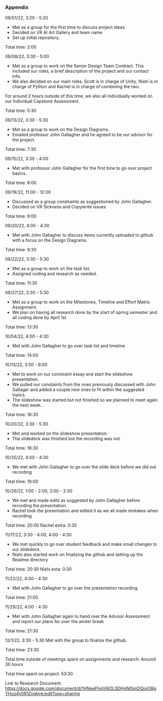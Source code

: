 ### Appendix

09/01/22, 3:20 - 5:20
* Met as a group for the first time to discuss project ideas
* Decided on VR AI Art Gallery and team name
* Set up initial repository.

Total time: 2:00

09/08/22, 3:30 - 5:00
* Met as a group to work on the Senior Design Team Contract. This included our roles, a brief description of the project and our contact info.
* We also decided on our main roles. Scott is in charge of Unity, Nishi is in charge of Python and Rachel is in charge of combining the two.

For around 2 hours outside of this time, we also all individually worked on our Individual Capstone Assessment.

Total time: 5:30

09/13/22, 3:30 - 5:30
* Met as a group to work on the Design Diagrams. 
* Emailed professor John Gallagher and he agreed to be our advisor for the project.

Total time: 7:30

09/15/22, 3:30 - 4:00
* Met with professor John Gallagher for the first time to go over project basics.

Total time: 8:00

09/19/22, 11:00 - 12:00
* Discussed as a group constraints as suggestioned by John Gallagher.
* Decided on VR Sickness and Copywrite issues

Total time: 9:00

09/20/22, 4:00 - 4:30
* Met with John Gallagher to discuss items currently uploaded to github with a focus on the Design Diagrams.

Total time: 9:30

09/22/22, 3:30 - 5:30
* Met as a group to work on the task list.
* Assigned coding and research as needed.

Total time: 11:30

09/27/22, 3:30 - 5:30
* Met as a group to work on the Milestones, Timeline and Effort Matrix Assignment.
* We plan on having all research done by the start of spring semester and all coding done by April 1st

Total time: 13:30

10/04/22, 4:00 - 4:30
* Met with John Gallagher to go over task list and timeline

Total time: 14:00

10/13/22, 3:50 - 6:00
* Met to work on our constraint essay and start the slideshow presentation.
* We pulled our constaints from the ones previously discussed with John Gallager and added a couple new ones to fit within the suggested topics.
* The slideshow was started but not finished so we planned to meet again the next week..

Total time: 16:30

10/20/22, 3:30 - 5:30
* Met and worked on the slideshow presentation.
* The slidedeck was finished but the recording was not.

Total time: 18:30

10/25/22, 4:00 - 4:30
* We met with John Gallagher to go over the slide deck before we did out recording

Total time: 19:00

10/26/22, 1:00 - 2:00, 2:00 - 2:30
* We met and made edits as suggested by John Gallagher before recording the presentation.
* Rachel took the presentation and edited it as we all made mistakes when recording

Total time: 20:00
Rachel extra: 0:30

11/17/22, 3:30 - 4:00, 4:00 - 4:30
* We met quickly to go over student feedback and make small changes to our slidedeck.
* Nishi also started work on finalizing the github and setting up the Readme directory

Total time: 20:30
Nishi exta: 0:30

11/22/22, 4:00 - 4:30
* Met with John Gallagher to go over the presentation recording.

Total time: 21:00

11/29/22, 4:00 - 4:30
* Met with John Gallagher again to hand over the Advisor Assessment and report our plans for over the winter break

Total time: 21:30

12/1/22, 3:30 - 5:30
Met with the group to finalize the github.

Total time: 23:30

Total time outside of meetings spent on assignments and research: Around 30 hours

Total time spent on project: 53:30

Link to Research Document: https://docs.google.com/document/d/1HNeeFhqVj6OLSDHgNI5mDQixiGRqYHuz4y0R1Znqbyk/edit?usp=sharing
